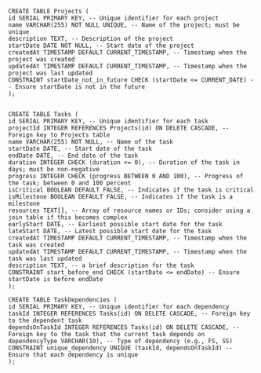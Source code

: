     CREATE TABLE Projects (
    id SERIAL PRIMARY KEY, -- Unique identifier for each project
    name VARCHAR(255) NOT NULL UNIQUE, -- Name of the project; must be unique
    description TEXT, -- Description of the project
    startDate DATE NOT NULL, -- Start date of the project
    createdAt TIMESTAMP DEFAULT CURRENT_TIMESTAMP, -- Timestamp when the project was created
    updatedAt TIMESTAMP DEFAULT CURRENT_TIMESTAMP, -- Timestamp when the project was last updated
    CONSTRAINT startDate_not_in_future CHECK (startDate <= CURRENT_DATE) -- Ensure startDate is not in the future
    );
    
    
    CREATE TABLE Tasks (
    id SERIAL PRIMARY KEY, -- Unique identifier for each task
    projectId INTEGER REFERENCES Projects(id) ON DELETE CASCADE, -- Foreign key to Projects table
    name VARCHAR(255) NOT NULL, -- Name of the task
    startDate DATE, -- Start date of the task
    endDate DATE, -- End date of the task
    duration INTEGER CHECK (duration >= 0), -- Duration of the task in days; must be non-negative
    progress INTEGER CHECK (progress BETWEEN 0 AND 100), -- Progress of the task; between 0 and 100 percent
    isCritical BOOLEAN DEFAULT FALSE, -- Indicates if the task is critical
    isMilestone BOOLEAN DEFAULT FALSE, -- Indicates if the task is a milestone
    resources TEXT[], -- Array of resource names or IDs; consider using a join table if this becomes complex
    earlyStart DATE, -- Earliest possible start date for the task
    lateStart DATE, -- Latest possible start date for the task
    createdAt TIMESTAMP DEFAULT CURRENT_TIMESTAMP, -- Timestamp when the task was created
    updatedAt TIMESTAMP DEFAULT CURRENT_TIMESTAMP, -- Timestamp when the task was last updated
    description TEXT, -- a brief description for the task 
    CONSTRAINT start_before_end CHECK (startDate <= endDate) -- Ensure startDate is before endDate
    );
    
    CREATE TABLE TaskDependencies (
    id SERIAL PRIMARY KEY, -- Unique identifier for each dependency
    taskId INTEGER REFERENCES Tasks(id) ON DELETE CASCADE, -- Foreign key to the dependent task
    dependsOnTaskId INTEGER REFERENCES Tasks(id) ON DELETE CASCADE, -- Foreign key to the task that the current task depends on
    dependencyType VARCHAR(10), -- Type of dependency (e.g., FS, SS)
    CONSTRAINT unique_dependency UNIQUE (taskId, dependsOnTaskId) -- Ensure that each dependency is unique
    );
